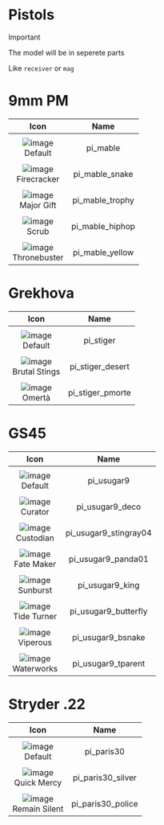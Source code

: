 # Pistols

> [!IMPORTANT]
> The model will be in seperete parts
>
> Like `receiver` or `mag`



# 9mm PM

| Icon | Name |
| :--: | :--: | 
| | | | | 
![image](https://github.com/user-attachments/assets/f959c30e-8f7a-4dbf-bfdb-66d13f3e7ea4)<br> Default | pi_mable | 
| | | | | 
![image](https://github.com/user-attachments/assets/feae59dc-c1bb-41ed-badd-d5520cad6cea)<br> Firecracker | pi_mable_snake  | 
| | | | | 
![image](https://github.com/user-attachments/assets/0c8c4902-64b1-4c27-8a49-bae8556a46cd)<br> Major Gift | pi_mable_trophy | 
| | | | | 
![image](https://github.com/user-attachments/assets/062f45a7-48b0-4e89-a214-2e4037332f42)<br> Scrub  | pi_mable_hiphop | 
| | | | | 
![image](https://github.com/user-attachments/assets/f4a563c3-f8ee-4d4c-8930-f25d92bf8802)<br> Thronebuster | pi_mable_yellow | 


#  Grekhova

| Icon | Name |
| :--: | :--: | 
| | | | | 
![image](https://github.com/user-attachments/assets/5f59554d-2f4f-4577-a044-ca80671449d8)<br> Default | pi_stiger | 
| | | | | 
![image](https://github.com/user-attachments/assets/198adcc6-1224-4280-9d20-71fe848b6a72)<br> Brutal Stings | pi_stiger_desert  | 
| | | | | 
![image](https://github.com/user-attachments/assets/6c4ebcd8-41f3-45d8-9889-ab72a86ae9f9)<br> Omertà | pi_stiger_pmorte |  



#  GS45

| Icon | Name |
| :--: | :--: | 
| | | | | 
![image](https://github.com/user-attachments/assets/3b34db51-d3dd-4803-b1db-ef2c867ffd5b)<br> Default | pi_usugar9 | 
| | | | | 
![image](https://github.com/user-attachments/assets/877ca6b1-d8eb-46b4-9194-1664ccdd8081)<br> Curator | pi_usugar9_deco | 
| | | | | 
![image](https://github.com/user-attachments/assets/fa8bc43c-a74c-401d-8ccc-dc0d834d8e41)<br> Custodian | pi_usugar9_stingray04  | 
| | | | | 
![image](https://github.com/user-attachments/assets/fa04d2ab-3a7e-4879-851c-82bcc6742401)<br> Fate Maker  | pi_usugar9_panda01  | 
| | | | | 
![image](https://github.com/user-attachments/assets/220b7832-fe94-4251-8612-adf5568a08ce)<br> Sunburst | pi_usugar9_king | 
| | | | | 
![image](https://github.com/user-attachments/assets/9efac731-f36e-4d61-affd-3761f6c7218c)<br> Tide Turner | pi_usugar9_butterfly | 
| | | | | 
![image](https://github.com/user-attachments/assets/4c1698de-4099-409f-b1a0-aa309873e7e7)<br> Viperous | pi_usugar9_bsnake | 
| | | | | 
![image](https://github.com/user-attachments/assets/09a99352-e791-4959-b48b-1ce4c87084dc)<br> Waterworks | pi_usugar9_tparent | 



# Stryder .22

| Icon | Name |
| :--: | :--: | 
| | | | | 
![image](https://github.com/user-attachments/assets/388654c0-0522-44ec-b5eb-e76421da8b0e)<br> Default | pi_paris30 | 
| | | | | 
![image](https://github.com/user-attachments/assets/14f42d3e-398e-49d9-9b9d-e793f1d908fe)<br> Quick Mercy | pi_paris30_silver | 
| | | | | 
![image](https://github.com/user-attachments/assets/4288c0b7-8eb8-45b2-91d6-24a79010c448)<br> Remain Silent  | pi_paris30_police | 



























